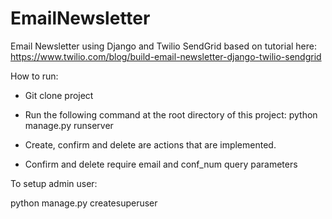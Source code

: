 # EmailNewsletter
Email Newsletter using Django and Twilio SendGrid based on tutorial here: https://www.twilio.com/blog/build-email-newsletter-django-twilio-sendgrid

How to run: 

* Git clone project 
* Run the following command at the root directory of this project: python manage.py runserver

* Create, confirm and delete are actions that are implemented. 
* Confirm and delete require email and conf_num query parameters 

To setup admin user:

python manage.py createsuperuser
